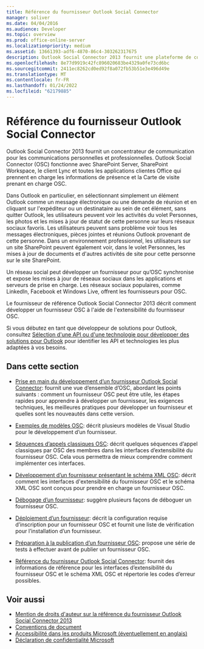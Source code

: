 ```yaml
---
title: Référence du fournisseur Outlook Social Connector
manager: soliver
ms.date: 04/04/2016
ms.audience: Developer
ms.topic: overview
ms.prod: office-online-server
ms.localizationpriority: medium
ms.assetid: 13661393-adf6-4870-86c4-303262317675
description: Outlook Social Connector 2013 fournit une plateforme de communications pour les communications personnelles et professionnelles.
ms.openlocfilehash: 8e77d9919c42fc896020683be4329a0fe73cd6bc
ms.sourcegitcommit: 2411ec8262cd0ed92f8a072fb53b51e3e496d49e
ms.translationtype: MT
ms.contentlocale: fr-FR
ms.lasthandoff: 01/24/2022
ms.locfileid: "62179885"
---
```

# <a name="outlook-social-connector-provider-reference"></a>Référence du fournisseur Outlook Social Connector

Outlook Social Connector 2013 fournit un concentrateur de communication pour les communications personnelles et professionnelles. Outlook Social Connector (OSC) fonctionne avec SharePoint Server, SharePoint Workspace, le client Lync et toutes les applications clientes Office qui prennent en charge les informations de présence et la Carte de visite prenant en charge OSC. 

Dans Outlook en particulier, en sélectionnant simplement un élément Outlook comme un message électronique ou une demande de réunion et en cliquant sur l'expéditeur ou un destinataire au sein de cet élément, sans quitter Outlook, les utilisateurs peuvent voir les activités du volet Personnes, les photos et les mises à jour de statut de cette personne sur leurs réseaux sociaux favoris. Les utilisateurs peuvent sans problème voir tous les messages électroniques, pièces jointes et réunions Outlook provenant de cette personne. Dans un environnement professionnel, les utilisateurs sur un site SharePoint peuvent également voir, dans le volet Personnes, les mises à jour de documents et d'autres activités de site pour cette personne sur le site SharePoint.
  
Un réseau social peut développer un fournisseur pour qu’OSC synchronise et expose les mises à jour de réseaux sociaux dans les applications et serveurs de prise en charge. Les réseaux sociaux populaires, comme LinkedIn, Facebook et Windows Live, offrent les fournisseurs pour OSC. 
  
Le fournisseur de référence Outlook Social Connector 2013 décrit comment développer un fournisseur OSC à l'aide de l'extensibilité du fournisseur OSC. 
  
Si vous débutez en tant que développeur de solutions pour Outlook, consultez [Sélection d'une API ou d'une technologie pour développer des solutions pour Outlook](../selecting-an-api-or-technology-for-developing-solutions-for-outlook.md) pour identifier les API et technologies les plus adaptées à vos besoins. 
  
## <a name="in-this-section"></a>Dans cette section

- [Prise en main du développement d’un fournisseur Outlook Social Connector](getting-started-with-developing-an-outlook-social-connector-provider.md): fournit une vue d’ensemble d’OSC, abordant les points suivants : comment un fournisseur OSC peut être utile, les étapes rapides pour apprendre à développer un fournisseur, les exigences techniques, les meilleures pratiques pour développer un fournisseur et quelles sont les nouveautés dans cette version.
    
- [Exemples de modèles OSC](osc-sample-templates.md): décrit plusieurs modèles de Visual Studio pour le développement d’un fournisseur.
    
- [Séquences d’appels classiques OSC](osc-typical-calling-sequences.md): décrit quelques séquences d’appel classiques par OSC des membres dans les interfaces d’extensibilité du fournisseur OSC. Cela vous permettra de mieux comprendre comment implémenter ces interfaces.
    
- [Développement d’un fournisseur présentant le schéma XML OSC](developing-a-provider-with-the-osc-xml-schema.md): décrit comment les interfaces d'extensibilité du fournisseur OSC et le schéma XML OSC sont conçus pour prendre en charge un fournisseur OSC.
    
- [Débogage d’un fournisseur](debugging-a-provider.md): suggère plusieurs façons de déboguer un fournisseur OSC.
    
- [Déploiement d’un fournisseur](deploying-a-provider.md): décrit la configuration requise d’inscription pour un fournisseur OSC et fournit une liste de vérification pour l’installation d’un fournisseur.
    
- [Préparation à la publication d’un fournisseur OSC](getting-ready-to-release-an-osc-provider.md): propose une série de tests à effectuer avant de publier un fournisseur OSC.
    
- [Référence du fournisseur Outlook Social Connector](outlook-social-connector-provider-reference-0.md): fournit des informations de référence pour les interfaces d’extensibilité du fournisseur OSC et le schéma XML OSC et répertorie les codes d’erreur possibles.
    
## <a name="see-also"></a>Voir aussi

- [Mention de droits d'auteur sur la référence du fournisseur Outlook Social Connector 2013](outlook-social-connector-2013-provider-reference-copyright-notice.md) 
- [Conventions de document](https://msdn.microsoft.com/office/aa905365.aspx)   
- [Accessibilité dans les produits Microsoft (éventuellement en anglais)](https://www.microsoft.com/enable/products/default.aspx)  
- [Déclaration de confidentialité Microsoft](https://privacy.microsoft.com/privacystatement)
    

